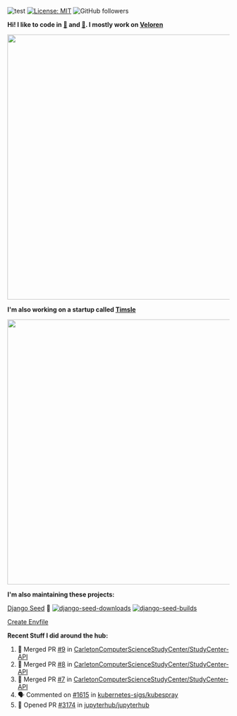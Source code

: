 ![test](https://hits.seeyoufarm.com/api/count/incr/badge.svg?url=https://github.com/AngelOnFira)
[![License: MIT](https://img.shields.io/badge/License-MIT-yellow.svg)](https://opensource.org/licenses/MIT)
![GitHub followers](https://img.shields.io/github/followers/angelonfira?style=social)

**Hi! I like to code in [:crab:](https://www.rust-lang.org/) and [:snake:](https://www.python.org/). I mostly work on [Veloren](https://veloren.net)**

<p align="center">
  <img width="600" src="https://media.discordapp.net/attachments/444005079410802699/730566298073038949/rsz_5f0656b6aa176.png">
</p>

**I'm also working on a startup called [Timsle](https://timsle.com)**

<p align="center">
  <img width="600" src="https://media.discordapp.net/attachments/444005079410802699/730566842674053130/rsz_5f0657242abb4.png">
</p>

**I'm also maintaining these projects:**

[Django Seed](https://github.com/Brobin/django-seed)
:seedling:
[![django-seed-downloads](https://pepy.tech/badge/django-seed)](https://pepy.tech/project/django-seed)
[![django-seed-builds](https://github.com/Brobin/django-seed/workflows/Test/badge.svg)](https://github.com/Brobin/django-seed)

[Create Envfile](https://github.com/SpicyPizza/create-envfile)

**Recent Stuff I did around the hub:**

<!--START_SECTION:activity-->
1. 🎉 Merged PR [#9](https://github.com/CarletonComputerScienceStudyCenter/StudyCenter-API/pull/9) in [CarletonComputerScienceStudyCenter/StudyCenter-API](https://github.com/CarletonComputerScienceStudyCenter/StudyCenter-API)
2. 🎉 Merged PR [#8](https://github.com/CarletonComputerScienceStudyCenter/StudyCenter-API/pull/8) in [CarletonComputerScienceStudyCenter/StudyCenter-API](https://github.com/CarletonComputerScienceStudyCenter/StudyCenter-API)
3. 🎉 Merged PR [#7](https://github.com/CarletonComputerScienceStudyCenter/StudyCenter-API/pull/7) in [CarletonComputerScienceStudyCenter/StudyCenter-API](https://github.com/CarletonComputerScienceStudyCenter/StudyCenter-API)
4. 🗣 Commented on [#1615](https://github.com/kubernetes-sigs/kubespray/issues/1615) in [kubernetes-sigs/kubespray](https://github.com/kubernetes-sigs/kubespray)
5. 💪 Opened PR [#3174](https://github.com/jupyterhub/jupyterhub/pull/3174) in [jupyterhub/jupyterhub](https://github.com/jupyterhub/jupyterhub)
<!--END_SECTION:activity-->
